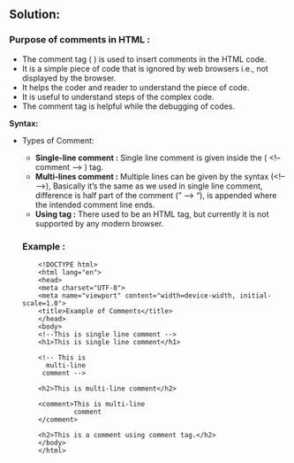 ## Solution:

### Purpose of comments in HTML : 
- The comment tag ( <!-- Comment--> ) is used to insert comments in the HTML code.
- It is a simple piece of code that is ignored by web browsers i.e., not displayed by the       browser. 
- It helps the coder and reader to understand the piece of code.
- It is useful to understand steps of the complex code.
- The comment tag is helpful while the debugging of codes.    

**Syntax:** <!--Write your Comments here -->

- Types of Comment:
   
    - **Single-line comment :**  Single line comment is given inside the ( <!–  comment –> ) tag. 
    - **Multi-lines comment :**  Multiple lines can be given by the syntax (<!– –>), Basically it’s the same as we used in single line comment, difference is half part of the comment (” –> “), is appended where the intended comment line ends. 
    - **Using <comment> tag :** There used to be an HTML <comment> tag, but currently it is not supported by any modern browser.


    ### Example :

          <!DOCTYPE html>
          <html lang="en">
          <head>
          <meta charset="UTF-8">
          <meta name="viewport" content="width=device-width, initial-scale=1.0">
          <title>Example of Comments</title>
          </head>
          <body>
          <!--This is single line comment -->
          <h1>This is single line comment</h1> 

          <!-- This is
            multi-line
           comment -->
     
          <h2>This is multi-line comment</h2>

          <comment>This is multi-line
                   comment
          </comment>

          <h2>This is a comment using comment tag.</h2>
          </body>
          </html>
        